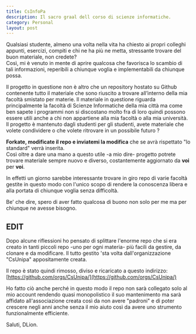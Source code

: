 ```yaml
---
title: CsInfoPa
description: Il sacro graal dell corso di scienze informatiche.
category: Personal
layout: post
---
```

Qualsiasi studente, almeno una volta nella vita ha chiesto ai propri colleghi appunti, esercizi, compiti e chi ne ha più ne metta, stressante trovare del buon materiale, non credete?   
Così, mi è venuto in mente di aprire qualcosa che favorisca lo scambio di tali informazioni, reperibili a chiunque voglia e implementabili da chiunque possa.

Il progetto in questione non è altro che un repository hostato su Github contenente tutto il materiale che sono riuscito a trovare all’interno della mia facoltà smistato per materie. Il materiale in questione riguarda principalmente la facoltà di Scienze Informatiche della mia città ma come ben sapete i programmi non si discostano molto fra di loro quindi possono essere utili anche a chi non appartiene alla mia facoltà o alla mia università. Il progetto è mantenuto dagli studenti per gli studenti, avete materiale che volete condividere o che volete ritrovare in un possibile futuro ?

**Forkate, modificate il repo e inviatemi la modifica** che se avrà rispettato "lo standard" verrà inserita.   
Così oltre a dare una mano a questo utile -a mio dire- progetto potrete trovare materiale sempre nuovo e diverso, costantemente aggiornato da **voi** per **voi**.

In effetti un giorno sarebbe interessante trovare in giro repo di varie facoltà gestite in questo modo con l'unico scopo di rendere la conoscenza libera e alla portata di chiunque voglia senza difficoltà.

Be' che dire, spero di aver fatto qualcosa di buono non solo per me ma per chiunque ne avesse bisogno.

## **EDIT**

Dopo alcune riflessioni ho pensato di splittare l'enorme repo che si era creato in tanti piccoli repo -uno per ogni materia- più facili da gestire, da clonare e da modificare. Il tutto gestito 'sta volta dall'organizzazione "CsUnipa" appositamente creata.

Il repo è stato quindi rimosso, diviso e ricaricato a questo indirizzo: [https://github.com/orgs/CsUnipa/](https://github.com/orgs/CsUnipa/)

Ho fatto ciò anche perché in questo modo il repo non sarà collegato solo al mio account rendendo quasi monopolistico il suo mantenimento ma sarà affidato all'associazione creata così da non avere "padroni" e di poter crescere negli anni anche senza il mio aiuto così da avere uno strumento funzionalmente efficiente.

Saluti, DLion.
